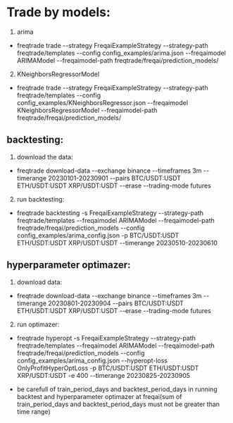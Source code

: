 # Trade by models:
1. arima
- freqtrade trade --strategy FreqaiExampleStrategy --strategy-path freqtrade/templates --config config_examples/arima.json --freqaimodel ARIMAModel --freqaimodel-path freqtrade/freqai/prediction_models/ 

2. KNeighborsRegressorModel
- freqtrade trade --strategy FreqaiExampleStrategy --strategy-path freqtrade/templates --config config_examples/KNeighborsRegressor.json --freqaimodel KNeighborsRegressorModel --freqaimodel-path freqtrade/freqai/prediction_models/ 

## backtesting:
1. download the data:
- freqtrade download-data --exchange binance --timeframes 3m  --timerange 20230101-20230901 --pairs BTC/USDT:USDT ETH/USDT:USDT XRP/USDT:USDT  --erase --trading-mode futures

2. run backtesting:
- freqtrade backtesting -s FreqaiExampleStrategy --strategy-path freqtrade/templates  --freqaimodel ARIMAModel --freqaimodel-path freqtrade/freqai/prediction_models --config config_examples/arima_config.json  -p BTC/USDT:USDT ETH/USDT:USDT XRP/USDT:USDT  --timerange 20230510-20230610


## hyperparameter optimazer:
1. download data:
- freqtrade download-data --exchange binance --timeframes 3m  --timerange 20230801-20230904 --pairs BTC/USDT:USDT ETH/USDT:USDT XRP/USDT:USDT  --erase --trading-mode futures
2. run optimazer:

-  freqtrade hyperopt -s FreqaiExampleStrategy --strategy-path freqtrade/templates  --freqaimodel ARIMAModel --freqaimodel-path freqtrade/freqai/prediction_models --config config_examples/arima_config.json --hyperopt-loss OnlyProfitHyperOptLoss -p BTC/USDT:USDT ETH/USDT:USDT XRP/USDT:USDT -e 400 --timerange 20230825-20230905


* be carefull of train_period_days and backtest_period_days in running backtest and hyperparameter optimazer at freqai(sum of train_period_days and backtest_period_days must not be greater than time range)
